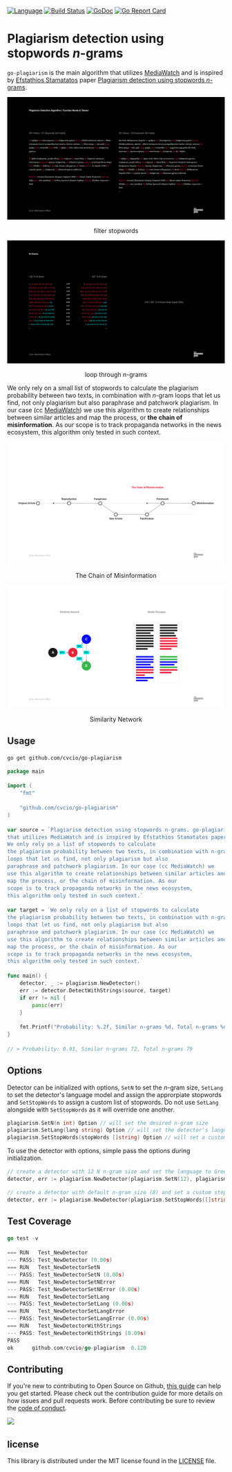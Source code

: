 
[![Language](https://img.shields.io/badge/Language-Go-blue.svg)](https://golang.org/)
[![Build Status](https://github.com/cvcio/go-plagiarism/workflows/Go/badge.svg)](https://github.com/cvcio/go-plagiarism/actions)
[![GoDoc](https://pkg.go.dev/badge/github.com/cvcio/go-plagiarism)](https://pkg.go.dev/github.com/cvcio/go-plagiarism)
[![Go Report Card](https://goreportcard.com/badge/github.com/cvcio/go-plagiarism)](https://goreportcard.com/report/github.com/cvcio/go-plagiarism)

# Plagiarism detection using stopwords *n*-grams

`go-plagiarism` is the main algorithm that utilizes [MediaWatch](https://mediawatch.io) and is inspired by [Efstathios Stamatatos](https://www3.icsd.aegean.gr/lecturers/stamatatos/) paper [Plagiarism detection using stopwords *n*-grams](http://dx.doi.org/10.1002/asi.21630).

![Plagiarism Detection Algorithm - Function Words - Tokens](https://github.com/cvcio/go-plagiarism/raw/main/assets/Plagiarism%20Detection%20Algorithm%20-%20Function%20Words%20-%20Tokens.png)
<p align="center">filter stopwords</p>

![N-Grams](https://github.com/cvcio/go-plagiarism/raw/main/assets/N-Grams.png)
<p align="center">loop through n-grams</p>

We only rely on a small list of stopwords to calculate the plagiarism probability between two texts, in combination with *n*-gram loops that let us find, not only plagiarism but also paraphrase and patchwork plagiarism. In our case (cc [MediaWatch](https://mediawatch.io)) we use this algorithm to create relationships between similar articles and map the process, or **the chain of misinformation**. As our scope is to track propaganda networks in the news ecosystem, this algorithm only tested in such context.

![The Chain of Misinformation](https://github.com/cvcio/go-plagiarism/raw/main/assets/The%20Chain%20of%20Misinformation.png)
<p align="center">The Chain of Misinformation</p>

![Similarity Network](https://github.com/cvcio/go-plagiarism/raw/main/assets/Similarity%20Network.png)
<p align="center">Similarity Network</p>

## Usage

```bash
go get github.com/cvcio/go-plagiarism
```

```go
package main

import (
    "fmt"

    "github.com/cvcio/go-plagiarism"
)

var source = `Plagiarism detection using stopwords n-grams. go-plagiarism is the main algorithm 
that utilizes MediaWatch and is inspired by Efstathios Stamatatos paper. 
We only rely on a list of stopwords to calculate 
the plagiarism probability between two texts, in combination with n-gram 
loops that let us find, not only plagiarism but also 
paraphrase and patchwork plagiarism. In our case (cc MediaWatch) we 
use this algorithm to create relationships between similar articles and 
map the process, or the chain of misinformation. As our 
scope is to track propaganda networks in the news ecosystem, 
this algorithm only tested in such context.`

var target = `We only rely on a list of stopwords to calculate 
the plagiarism probability between two texts, in combination with n-gram 
loops that let us find, not only plagiarism but also 
paraphrase and patchwork plagiarism. In our case (cc MediaWatch) we 
use this algorithm to create relationships between similar articles and 
map the process, or the chain of misinformation. As our 
scope is to track propaganda networks in the news ecosystem, 
this algorithm only tested in such context.`

func main() {
    detector, _ := plagiarism.NewDetector()
    err := detector.DetectWithStrings(source, target)
    if err != nil {
        panic(err)
    }

    fmt.Printf("Probability: %.2f, Similar n-grams %d, Total n-grams %d\n", detector.Score, detector.Similar, detector.Total)
}

// > Probability: 0.91, Similar n-grams 72, Total n-grams 79
```
## Options

Detector can be initialized with options, `SetN` to set the *n*-gram size, `SetLang` to set the detector's language model and assign the approrpiate stopwords and `SetStopWords` to assign a custom list of stopwords. Do not use `SetLang` alongside with `SetStopWords` as it will override one another.
```go
plagiarism.SetN(n int) Option // will set the desired n-gram size
plagiarism.SetLang(lang string) Option // will set the detector's language and assign the default stopwords
plagiarism.SetStopWords(stopWords []string) Option // will set a custom list of stopwords as the default
```

To use the detector with options, simple pass the options during initialization.
```go
// create a detector with 12 N n-gram size and set the language to Greek
detector, err := plagiarism.NewDetector(plagiarism.SetN(12), plagiarism.SetLang("el"))
```

```go
// create a detector with default n-gram size (8) and set a custom stopword list
detector, err := plagiarism.NewDetector(plagiarism.SetStopWords([]string{"ο", "του", "η", "της", "αλλά"}))
```

## Test Coverage
```go
go test -v

=== RUN   Test_NewDetector
--- PASS: Test_NewDetector (0.00s)
=== RUN   Test_NewDetectorSetN
--- PASS: Test_NewDetectorSetN (0.00s)
=== RUN   Test_NewDetectorSetNError
--- PASS: Test_NewDetectorSetNError (0.00s)
=== RUN   Test_NewDetectorSetLang
--- PASS: Test_NewDetectorSetLang (0.00s)
=== RUN   Test_NewDetectorSetLangError
--- PASS: Test_NewDetectorSetLangError (0.00s)
=== RUN   Test_NewDetectorWithStrings
--- PASS: Test_NewDetectorWithStrings (0.09s)
PASS
ok  	github.com/cvcio/go-plagiarism	0.120
```
## Contributing

If you're new to contributing to Open Source on Github, [this guide](https://opensource.guide/how-to-contribute/) can help you get started. Please check out the contribution guide for more details on how issues and pull requests work. Before contributing be sure to review the [code of conduct](/CODE_OF_CONDUCT.md).

<a href="https://github.com/cvcio/go-plagiarism/graphs/contributors">
  <img src="https://contrib.rocks/image?repo=cvcio/go-plagiarism" />
</a>

## license

This library is distributed under the MIT license found in the [LICENSE](/LICENSE) file.